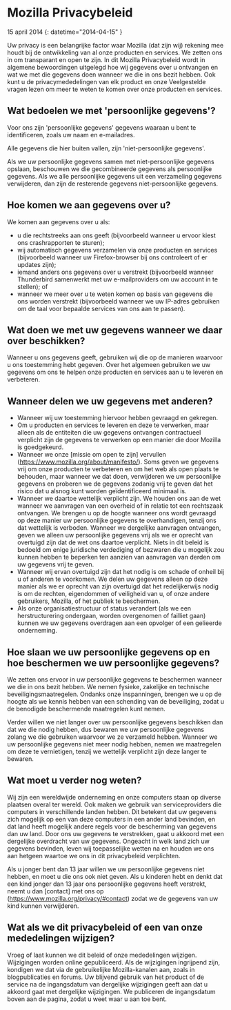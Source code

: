 ﻿# Mozilla Privacybeleid

15 april 2014
{: datetime="2014-04-15" }

Uw privacy is een belangrijke factor waar Mozilla (dat zijn wij) rekening mee houdt bij de ontwikkeling van al onze producten en services. We zetten ons in om transparant en open te zijn. In dit Mozilla Privacybeleid wordt in algemene bewoordingen uitgelegd hoe wij gegevens over u ontvangen en wat we met die gegevens doen wanneer we die in ons bezit hebben. Ook kunt u de privacymededelingen van elk product en onze Veelgestelde vragen lezen om meer te weten te komen over onze producten en services. 

## Wat bedoelen we met 'persoonlijke gegevens'?

Voor ons zijn 'persoonlijke gegevens' gegevens waaraan u bent te identificeren, zoals uw naam en e-mailadres.

Alle gegevens die hier buiten vallen, zijn 'niet-persoonlijke gegevens'.

Als we uw persoonlijke gegevens samen met niet-persoonlijke gegevens opslaan, beschouwen we die gecombineerde gegevens als persoonlijke gegevens. Als we alle persoonlijke gegevens uit een verzameling gegevens verwijderen, dan zijn de resterende gegevens niet-persoonlijke gegevens.

## Hoe komen we aan gegevens over u?

We komen aan gegevens over u als:

* u die rechtstreeks aan ons geeft (bijvoorbeeld wanneer u ervoor kiest ons crashrapporten te sturen);
* wij automatisch gegevens verzamelen via onze producten en services (bijvoorbeeld wanneer uw Firefox-browser bij ons controleert of er updates zijn);
* iemand anders ons gegevens over u verstrekt (bijvoorbeeld wanneer Thunderbird samenwerkt met uw e-mailproviders om uw account in te stellen); of
* wanneer we meer over u te weten komen op basis van gegevens die ons worden verstrekt (bijvoorbeeld wanneer we uw IP-adres gebruiken om de taal voor bepaalde services van ons aan te passen).

## Wat doen we met uw gegevens wanneer we daar over beschikken?

Wanneer u ons gegevens geeft, gebruiken wij die op de manieren waarvoor u ons toestemming hebt gegeven. Over het algemeen gebruiken we uw gegevens om ons te helpen onze producten en services aan u te leveren en verbeteren.

## Wanneer delen we uw gegevens met anderen?

* Wanneer wij uw toestemming hiervoor hebben gevraagd en gekregen.
* Om u producten en services te leveren en deze te verwerken, maar alleen als de entiteiten die uw gegevens ontvangen contractueel verplicht zijn de gegevens te verwerken op een manier die door Mozilla is goedgekeurd.
* Wanneer we onze [missie om open te zijn] vervullen (https://www.mozilla.org/about/manifesto/). Soms geven we gegevens vrij om onze producten te verbeteren en om het web als open plaats te behouden, maar wanneer we dat doen, verwijderen we uw persoonlijke gegevens en proberen we de gegevens zodanig vrij te geven dat het risico dat u alsnog kunt worden geïdentificeerd minimaal is.
* Wanneer we daartoe wettelijk verplicht zijn. We houden ons aan de wet wanneer we aanvragen van een overheid of in relatie tot een rechtszaak ontvangen. We brengen u op de hoogte wanneer ons wordt gevraagd op deze manier uw persoonlijke gegevens te overhandigen, tenzij ons dat wettelijk is verboden. Wanneer we dergelijke aanvragen ontvangen, geven we alleen uw persoonlijke gegevens vrij als we er oprecht van overtuigd zijn dat de wet ons daartoe verplicht. Niets in dit beleid is bedoeld om enige juridische verdediging of bezwaren die u mogelijk zou kunnen hebben te beperken ten aanzien van aanvragen van derden om uw gegevens vrij te geven.
* Wanneer wij ervan overtuigd zijn dat het nodig is om schade of onheil bij u of anderen te voorkomen. We delen uw gegevens alleen op deze manier als we er oprecht van zijn overtuigd dat het redelijkerwijs nodig is om de rechten, eigendommen of veiligheid van u, of onze andere gebruikers, Mozilla, of het publiek te beschermen.
* Als onze organisatiestructuur of status verandert (als we een herstructurering ondergaan, worden overgenomen of failliet gaan) kunnen we uw gegevens overdragen aan een opvolger of een gelieerde onderneming.

## Hoe slaan we uw persoonlijke gegevens op en hoe beschermen we uw persoonlijke gegevens?

We zetten ons ervoor in uw persoonlijke gegevens te beschermen wanneer we die in ons bezit hebben. We nemen fysieke, zakelijke en technische beveiligingsmaatregelen. Ondanks onze inspanningen, brengen we u op de hoogte als we kennis hebben van een schending van de beveiliging, zodat u de benodigde beschermende maatregelen kunt nemen.

Verder willen we niet langer over uw persoonlijke gegevens beschikken dan dat we die nodig hebben, dus bewaren we uw persoonlijke gegevens zolang we die gebruiken waarvoor we ze verzameld hebben. Wanneer we uw persoonlijke gegevens niet meer nodig hebben, nemen we maatregelen om deze te vernietigen, tenzij we wettelijk verplicht zijn deze langer te bewaren.

## Wat moet u verder nog weten?

Wij zijn een wereldwijde onderneming en onze computers staan op diverse plaatsen overal ter wereld. Ook maken we gebruik van serviceproviders die computers in verschillende landen hebben. Dit betekent dat uw gegevens zich mogelijk op een van deze computers in een ander land bevinden, en dat land heeft mogelijk andere regels voor de bescherming van gegevens dan uw land. Door ons uw gegevens te verstrekken, gaat u akkoord met een dergelijke overdracht van uw gegevens. Ongeacht in welk land zich uw gegevens bevinden, leven wij toepasselijke wetten na en houden we ons aan hetgeen waartoe we ons in dit privacybeleid verplichten.

Als u jonger bent dan 13 jaar willen we uw persoonlijke gegevens niet hebben, en moet u die ons ook niet geven. Als u kinderen hebt en denkt dat een kind jonger dan 13 jaar ons persoonlijke gegevens heeft verstrekt, neemt u dan [contact] met ons op (https://www.mozilla.org/privacy/#contact) zodat we de gegevens van uw kind kunnen verwijderen.

## Wat als we dit privacybeleid of een van onze mededelingen wijzigen?

Vroeg of laat kunnen we dit beleid of onze mededelingen wijzigen.  Wijzigingen worden online gepubliceerd. Als de wijzigingen ingrijpend zijn, kondigen we dat via de gebruikelijke Mozilla-kanalen aan, zoals in blogpublicaties en forums. Uw blijvend gebruik van het product of de service na de ingangsdatum van dergelijke wijzigingen geeft aan dat u akkoord gaat met dergelijke wijzigingen. We publiceren de ingangsdatum boven aan de pagina, zodat u weet waar u aan toe bent.
